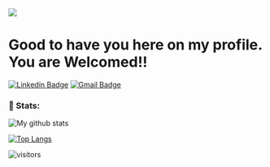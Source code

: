 <img src="https://cutekawaiiresources.files.wordpress.com/2018/08/original.gif" align="center">

<h1 color="red">Good to have you here on my profile. You are Welcomed!!</h1>

[![Linkedin Badge](https://img.shields.io/badge/-AdityaTomar-blue?style=flat-square&logo=Linkedin&logoColor=white&link=https://www.linkedin.com/in/adad20/)](https://www.linkedin.com/in/adad20/) 
[![Gmail Badge](https://img.shields.io/badge/-aditya001tomar@gmail.com-c14438?style=flat-square&logo=Gmail&logoColor=white&link=mailto:aditya001tomar@gmail.com)](mailto:aditya001tomar@gmail.com)

### 📶 Stats:
![My github stats](https://github-readme-stats.vercel.app/api?username=adad20&show_icons=true&title_color=fff&icon_color=79ff97&text_color=9f9f9f&bg_color=151515&count_private=true)

[![Top Langs](https://github-readme-stats.vercel.app/api/top-langs/?username=adad20&theme=dark&layout=compact)](https://github.com/anuraghazra/github-readme-stats)

![visitors](https://profile-counter.glitch.me/adad20/count.svg)
